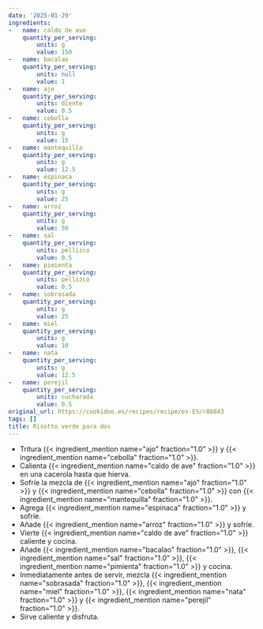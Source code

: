 ```yaml
---
date: '2025-01-29'
ingredients:
-   name: caldo de ave
    quantity_per_serving:
        units: g
        value: 150
-   name: bacalao
    quantity_per_serving:
        units: null
        value: 1
-   name: ajo
    quantity_per_serving:
        units: diente
        value: 0.5
-   name: cebolla
    quantity_per_serving:
        units: g
        value: 15
-   name: mantequilla
    quantity_per_serving:
        units: g
        value: 12.5
-   name: espinaca
    quantity_per_serving:
        units: g
        value: 25
-   name: arroz
    quantity_per_serving:
        units: g
        value: 50
-   name: sal
    quantity_per_serving:
        units: pellizco
        value: 0.5
-   name: pimienta
    quantity_per_serving:
        units: pellizco
        value: 0.5
-   name: sobrasada
    quantity_per_serving:
        units: g
        value: 25
-   name: miel
    quantity_per_serving:
        units: g
        value: 10
-   name: nata
    quantity_per_serving:
        units: g
        value: 12.5
-   name: perejil
    quantity_per_serving:
        units: cucharada
        value: 0.5
original_url: https://cookidoo.es/recipes/recipe/es-ES/r88843
tags: []
title: Risotto verde para dos
---
```


- Tritura {{< ingredient_mention name="ajo" fraction="1.0" >}} y {{< ingredient_mention name="cebolla" fraction="1.0" >}}.
- Calienta {{< ingredient_mention name="caldo de ave" fraction="1.0" >}} en una cacerola hasta que hierva.
- Sofríe la mezcla de {{< ingredient_mention name="ajo" fraction="1.0" >}} y {{< ingredient_mention name="cebolla" fraction="1.0" >}} con {{< ingredient_mention name="mantequilla" fraction="1.0" >}}.
- Agrega {{< ingredient_mention name="espinaca" fraction="1.0" >}} y sofríe.
- Añade {{< ingredient_mention name="arroz" fraction="1.0" >}} y sofríe.
- Vierte {{< ingredient_mention name="caldo de ave" fraction="1.0" >}} caliente y cocina.
- Añade {{< ingredient_mention name="bacalao" fraction="1.0" >}}, {{< ingredient_mention name="sal" fraction="1.0" >}}, {{< ingredient_mention name="pimienta" fraction="1.0" >}} y cocina.
- Inmediatamente antes de servir, mezcla {{< ingredient_mention name="sobrasada" fraction="1.0" >}}, {{< ingredient_mention name="miel" fraction="1.0" >}}, {{< ingredient_mention name="nata" fraction="1.0" >}} y {{< ingredient_mention name="perejil" fraction="1.0" >}}.
- Sirve caliente y disfruta.